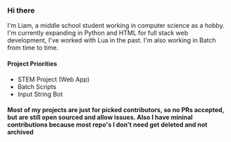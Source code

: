 ### Hi there 

I'm Liam, a middle school student working in computer science as a hobby. I'm currently expanding in Python and HTML for full stack web development, I've worked with Lua in the past. I'm also working in Batch from time to time.

#### Project Priorities 
* STEM Project (Web App)
* Batch Scripts
* Input String Bot

#### Most of my projects are just for picked contributors, so no PRs accepted, but are still open sourced and allow issues. Also I have mininal contributions because most repo's I don't need get deleted and not archived
